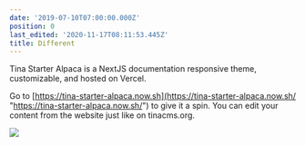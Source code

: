 ```yaml
---
date: '2019-07-10T07:00:00.000Z'
position: 0
last_edited: '2020-11-17T08:11:53.445Z'
title: Different
---
```

Tina Starter Alpaca is a NextJS documentation responsive theme, customizable, and hosted on Vercel.

Go to [https://tina-starter-alpaca.now.sh](https://tina-starter-alpaca.now.sh/ "https://tina-starter-alpaca.now.sh/") to give it a spin. You can edit your content from the website just like on tinacms.org.

![](/images/notebook.jpg)